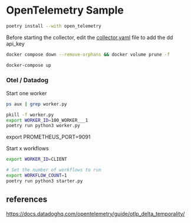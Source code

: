 # OpenTelemetry Sample


``` bash
poetry install --with open_telemetry
```

Before starting the collector, edit the [collector.yaml](collector%2Fcollector.yaml) file to add the dd api_key


```bash
docker compose down --remove-orphans && docker volume prune -f

docker-compose up 

```

### Otel / Datadog




Start one worker

``` bash
ps aux | grep worker.py

pkill -f worker.py
export WORKER_ID=100_WORKER___1 
poetry run python3 worker.py
```
export PROMETHEUS_PORT=9091



Start x workflows

``` bash
export WORKER_ID=CLIENT

# Set the number of workflows to run
export WORKFLOW_COUNT=1
poetry run python3 starter.py
```


## references
https://docs.datadoghq.com/opentelemetry/guide/otlp_delta_temporality/


